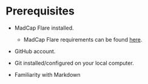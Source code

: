 ﻿<?xml version="1.0" encoding="utf-8"?>
<html xmlns:MadCap="http://www.madcapsoftware.com/Schemas/MadCap.xsd">
    <head>
    </head>
    <body>
        <h1>Prerequisites </h1>
        <ul>
            <li>
                <p>MadCap Flare installed.</p>
                <ul>
                    <li>
                        <p>MadCap Flare requirements can be found <a href="https://kb.madcapsoftware.com/Content/Flare/Installation_-_Activation_-_Registration/IAR1036F_-_Flare_2022_System_Requirements.htm">here</a>.</p>
                    </li>
                </ul>
            </li>
            <li>
                <p>GitHub account.</p>
            </li>
            <li>
                <p>Git installed/configured on your local computer.</p>
            </li>
            <li>
                <p>Familiarity with Markdown</p>
            </li>
        </ul>
    </body>
</html>
